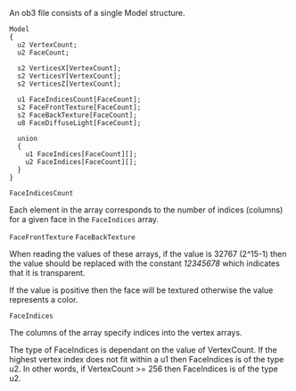 An ob3 file consists of a single Model structure.

```
Model
{
  u2 VertexCount;
  u2 FaceCount;
  
  s2 VerticesX[VertexCount];
  s2 VerticesY[VertexCount];
  s2 VerticesZ[VertexCount];
  
  u1 FaceIndicesCount[FaceCount];
  s2 FaceFrontTexture[FaceCount];
  s2 FaceBackTexture[FaceCount];
  u8 FaceDiffuseLight[FaceCount];
  
  union
  {
    u1 FaceIndices[FaceCount][];
    u2 FaceIndices[FaceCount][];
  }
}
```

``
FaceIndicesCount
``

Each element in the array corresponds to the number of indices (columns) for a given face in the `FaceIndices` array.

`FaceFrontTexture` `FaceBackTexture`

When reading the values of these arrays, if the value is 32767 (2^15-1) then the value should be replaced with the constant *12345678* which indicates that it is transparent.

If the value is positive then the face will be textured otherwise the value represents a color.

``
FaceIndices
``

The columns of the array specify indices into the vertex arrays.

The type of FaceIndices is dependant on the value of VertexCount.
If the highest vertex index does not fit within a u1 then FaceIndices is of the type u2.
In other words, if VertexCount >= 256 then FaceIndices is of the type u2.
